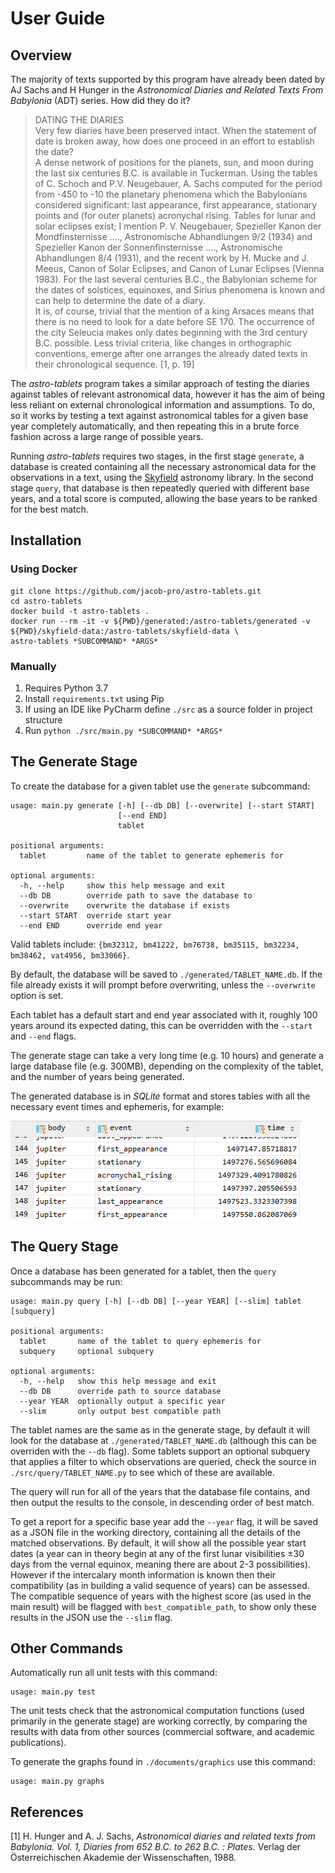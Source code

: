 User Guide
==========

Overview
--------

The majority of texts supported by this program have already been dated
by AJ Sachs and H Hunger in the *Astronomical Diaries and Related Texts
From Babylonia* (ADT) series. How did they do it?

> DATING THE DIARIES <br /> Very few diaries have been preserved intact.
> When the statement of date is broken away, how does one proceed in an
> effort to establish the date? <br /> A dense network of positions for
> the planets, sun, and moon during the last six centuries B.C. is
> available in Tuckerman. Using the tables of C. Schoch and P.V.
> Neugebauer, A. Sachs computed for the period from -450 to -10 the
> planetary phenomena which the Babylonians considered significant: last
> appearance, first appearance, stationary points and (for outer
> planets) acronychal rising. Tables for lunar and solar eclipses exist;
> I mention P. V. Neugebauer, Spezieller Kanon der Mondfinsternisse ….,
> Astronomische Abhandlungen 9/2 (1934) and Spezieller Kanon der
> Sonnenfinsternisse …., Astronomische Abhandlungen 8/4 (1931), and the
> recent work by H. Mucke and J. Meeus, Canon of Solar Eclipses, and
> Canon of Lunar Eclipses (Vienna 1983). For the last several centuries
> B.C., the Babylonian scheme for the dates of solstices, equinoxes, and
> Sirius phenomena is known and can help to determine the date of a
> diary. <br /> It is, of course, trivial that the mention of a king
> Arsaces means that there is no need to look for a date before SE 170.
> The occurrence of the city Seleucia makes only dates beginning with
> the 3rd century B.C. possible. Less trivial criteria, like changes in
> orthographic conventions, emerge after one arranges the already dated
> texts in their chronological sequence. \[1, p. 19\]

The *astro-tablets* program takes a similar approach of testing the
diaries against tables of relevant astronomical data, however it has the
aim of being less reliant on external chronological information and
assumptions. To do, so it works by testing a text against astronomical
tables for a given base year completely automatically, and then
repeating this in a brute force fashion across a large range of possible
years.

Running *astro-tablets* requires two stages, in the first stage
`generate`, a database is created containing all the necessary
astronomical data for the observations in a text, using the
[Skyfield](https://rhodesmill.org/skyfield/) astronomy library. In the
second stage `query`, that database is then repeatedly queried with
different base years, and a total score is computed, allowing the base
years to be ranked for the best match.

Installation
------------

### Using Docker

    git clone https://github.com/jacob-pro/astro-tablets.git
    cd astro-tablets
    docker build -t astro-tablets .
    docker run --rm -it -v ${PWD}/generated:/astro-tablets/generated -v ${PWD}/skyfield-data:/astro-tablets/skyfield-data \
    astro-tablets *SUBCOMMAND* *ARGS*

### Manually

1.  Requires Python 3.7
2.  Install `requirements.txt` using Pip
3.  If using an IDE like PyCharm define `./src` as a source folder in
    project structure
4.  Run `python ./src/main.py *SUBCOMMAND* *ARGS*`

The Generate Stage
------------------

To create the database for a given tablet use the `generate` subcommand:

    usage: main.py generate [-h] [--db DB] [--overwrite] [--start START]
                            [--end END]
                            tablet

    positional arguments:
      tablet         name of the tablet to generate ephemeris for

    optional arguments:
      -h, --help     show this help message and exit
      --db DB        override path to save the database to
      --overwrite    overwrite the database if exists
      --start START  override start year
      --end END      override end year

Valid tablets include:
`{bm32312, bm41222, bm76738, bm35115, bm32234, bm38462, vat4956, bm33066}`.

By default, the database will be saved to `./generated/TABLET_NAME.db`.
If the file already exists it will prompt before overwriting, unless the
`--overwrite` option is set.

Each tablet has a default start and end year associated with it, roughly
100 years around its expected dating, this can be overridden with the
`--start` and `--end` flags.

The generate stage can take a very long time (e.g. 10 hours) and
generate a large database file (e.g. 300MB), depending on the complexity
of the tablet, and the number of years being generated.

The generated database is in *SQLite* format and stores tables with all
the necessary event times and ephemeris, for example:

![](img/events_table_example.png)

The Query Stage
---------------

Once a database has been generated for a tablet, then the `query`
subcommands may be run:

    usage: main.py query [-h] [--db DB] [--year YEAR] [--slim] tablet [subquery]

    positional arguments:
      tablet       name of the tablet to query ephemeris for
      subquery     optional subquery

    optional arguments:
      -h, --help   show this help message and exit
      --db DB      override path to source database
      --year YEAR  optionally output a specific year
      --slim       only output best compatible path

The tablet names are the same as in the generate stage, by default it
will look for the database at `./generated/TABLET_NAME.db` (although
this can be overriden with the `--db` flag). Some tablets support an
optional subquery that applies a filter to which observations are
queried, check the source in `./src/query/TABLET_NAME.py` to see which
of these are available.

The query will run for all of the years that the database file contains,
and then output the results to the console, in descending order of best
match.

To get a report for a specific base year add the `--year` flag, it will
be saved as a JSON file in the working directory, containing all the
details of the matched observations. By default, it will show all the
possible year start dates (a year can in theory begin at any of the
first lunar visibilities ±30 days from the vernal equinox, meaning there
are about 2-3 possibilities). However if the intercalary month
information is known then their compatibility (as in building a valid
sequence of years) can be assessed. The compatible sequence of years
with the highest score (as used in the main result) will be flagged with
`best_compatible_path`, to show only these results in the JSON use the
`--slim` flag.

Other Commands
--------------

Automatically run all unit tests with this command:

    usage: main.py test

The unit tests check that the astronomical computation functions (used
primarily in the generate stage) are working correctly, by comparing the
results with data from other sources (commercial software, and academic
publications).

To generate the graphs found in `./documents/graphics` use this command:

    usage: main.py graphs

References
----------

\[1\] H. Hunger and A. J. Sachs, *Astronomical diaries and related texts
from Babylonia. Vol. 1, Diaries from 652 B.C. to 262 B.C. : Plates*.
Verlag der Österreichischen Akademie der Wissenschaften, 1988.
